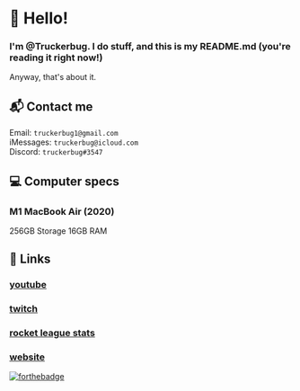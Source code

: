 # 👋 Hello!
### I'm @Truckerbug. I do stuff, and this is my README.md (you're reading it right now!)
Anyway, that's about it.
## 📬 Contact me
Email: ```truckerbug1@gmail.com``` <br>
iMessages: ```truckerbug@icloud.com``` <br>
Discord: ```truckerbug#3547``` <br>
## 💻 Computer specs
### M1 MacBook Air (2020)
256GB Storage
16GB RAM
## 🔗 Links
### [youtube](https://bit.ly/truckerbug11) <br>
### [twitch](https://twitch.tv/truckerbug) <br>
### [rocket league stats](https://rocketleague.tracker.network/rocket-league/profile/epic/Truckerbug11/overview) <br>
### [website](https://truckerbug.github.io)
[![forthebadge](https://forthebadge.com/images/badges/built-by-developers.svg)](https://forthebadge.com)
